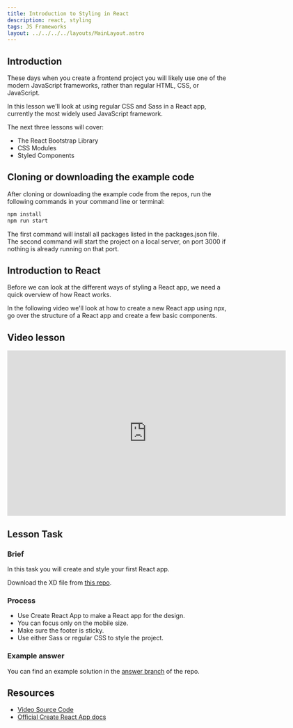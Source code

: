 ```yaml
---
title: Introduction to Styling in React
description: react, styling
tags: JS Frameworks
layout: ../../../../layouts/MainLayout.astro
---
```


## Introduction

These days when you create a frontend project you will likely use one of the modern JavaScript frameworks, rather than regular HTML, CSS, or JavaScript.

In this lesson we'll look at using regular CSS and Sass in a React app, currently the most widely used JavaScript framework.

The next three lessons will cover:

- The React Bootstrap Library
- CSS Modules
- Styled Components

## Cloning or downloading the example code

After cloning or downloading the example code from the repos, run the following commands in your command line or terminal:

```bash
npm install
npm run start
```

The first command will install all packages listed in the packages.json file.  
The second command will start the project on a local server, on port 3000 if nothing is already running on that port.

## Introduction to React

Before we can look at the different ways of styling a React app, we need a quick overview of how React works.

In the following video we'll look at how to create a new React app using npx, go over the structure of a React app and create a few basic components.

## Video lesson

<iframe src="https://player.vimeo.com/video/433956978" width="640" height="380" frameborder="0" allow="autoplay; fullscreen" allowfullscreen=""></iframe>

## Lesson Task

### Brief

In this task you will create and style your first React app.

Download the XD file from [this repo](https://github.com/NoroffFEU/react-introduction-lesson-task).

### Process

- Use Create React App to make a React app for the design.
- You can focus only on the mobile size.
- Make sure the footer is sticky.
- Use either Sass or regular CSS to style the project.

### Example answer

You can find an example solution in the [answer branch](https://github.com/NoroffFEU/react-introduction-lesson-task/tree/answer) of the repo.

## Resources

- [Video Source Code](https://github.com/NoroffFEU/react-introduction)
- [Official Create React App docs](https://reactjs.org/docs/create-a-new-react-app.html)
